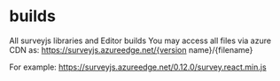 # builds
All surveyjs libraries and Editor builds
You may access all files via azure CDN as: https://surveyjs.azureedge.net/{version name}/{filename}

For example: https://surveyjs.azureedge.net/0.12.0/survey.react.min.js
